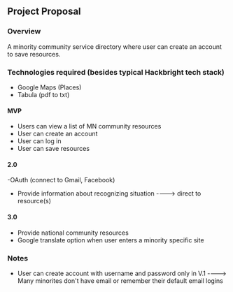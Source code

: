 ## Project Proposal

### Overview

A minority community service directory where user can create an account
to save resources.


### Technologies required (besides typical Hackbright tech stack)

- Google Maps (Places)
- Tabula (pdf to txt)

#### MVP

- Users can view a list of MN community resources
- User can create an account
- User can log in 
- User can save resources

#### 2.0

-OAuth (connect to Gmail, Facebook)
- Provide information about recognizing situation
----> direct to resource(s)

#### 3.0

- Provide national community resources
- Google translate option when user enters a minority specific site

### Notes

- User can create account with username and password only in V.1
----> Many minorites don't have email or remember their default email logins